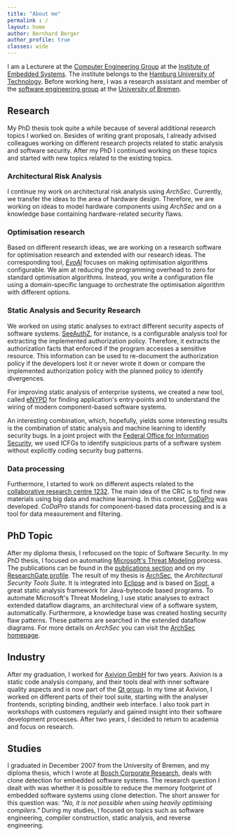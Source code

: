 ```yaml
---
title: "About me"
permalink : /
layout: home
author: Bernhard Berger
author_profile: true
classes: wide
---
```


I am a Lecturere at the [Computer Engineering Group](https://www.tuhh.de/es/ce.html) at
the [Institute of Embedded Systems](https://www.tuhh.de/es/home.html). The institute belongs
to the [Hamburg University of Technology](https://www.tuhh.de). Before working here, I was
a research assistant and member of the [software engineering group](https://www.uni-bremen.de/en/st) at the [University of Bremen](https://www.uni-bremen.de).

## Research
My PhD thesis took quite a while because of several additional research topics I
worked on. Besides of writing grant proposals, I already advised colleagues working
on different research projects related to static analysis and software security. After
my PhD I continued working on these topics and started with new topics related to
the existing topics.

### Architectural Risk Analysis
I continue my work on architectural risk analysis using _ArchSec_. Currently, we transfer
the ideas to the area of hardware design. Therefore, we are working on ideas to model
hardware components using *ArchSec* and on a knowledge base containing hardware-related
security flaws. 

### Optimisation research
Based on different research ideas, we are working on a research software for optimisation
research and extended with our research ideas. The corresponding tool,
[*EvoAl*](https://www.evoal.de) focuses on making optimisation algorithms configurable. We
aim at reducing the programming overhead to zero for standard optimisation algorithms. Instead,
you write a configuration file using a domain-specific language to orchestrate the optimisation
algorithm with different options.


### Static Analysis and Security Research
We worked on using static analyses to extract different security
aspects of software systems. [SeeAuthZ](https://github.com/uni-bremen-agst/SeeAuthZ),
for instance, is a configurable analysis tool for extracting the implemented
authorization policy. Therefore, it extracts the authorization facts that enforced
if the program accesses a sensitive resource. This information can be used to
re-document the authorization policy if the developers lost it or never wrote it
down or compare the implemented authorization policy with the planned policy to
identify divergences. 

For improving static analysis of enterprise systems, we created a new tool, called
[eNYPD](https://uni-bremen-agst.github.io/eNYPD/) for finding application's entry-points
and to understand the wiring of modern component-based software systems.

An interesting combination, which, hopefully, yields some interesting results is the
combination of static analysis and machine learning to identify security bugs. In a 
joint project with the [Federal Office for Information Security](https://www.bsi.bund.de/EN/Home/home_node.html),
we used ICFGs to identify suspicious parts of a software system without explicitly
coding security bug patterns.

### Data processing
Furthermore, I started to work on different aspects related to the [collaborative
research centre 1232](https://www.uni-bremen.de/en/farbige-zustaende). The main
idea of the CRC is to find new materials using big data and machine learning. In
this context, [CoDaPro](https://codapro.de) was developed. _CoDaPro_ stands for
component-based data processing and is a tool for data measurement and filtering.

## PhD Topic
After my diploma thesis, I refocused on the topic of Software Security. In my PhD
thesis, I focused on automating [Microsoft's Threat Modeling](https://www.microsoft.com/en-us/securityengineering/sdl/threatmodeling)
process. The publications can be found in the [publications section](/pages/publications)
and on my [ResearchGate profile](https://www.researchgate.net/profile/Bernhard-Berger-2).
The result of my thesis is [ArchSec](https://archsec.de), the _Architectural Security
Tools Suite_. It is integrated into [Eclipse](https://www.eclipse.org/) and is based
on [Soot](https://github.com/soot-oss/soot), a great static analysis framework for
Java-bytecode based programs. To automate Microsoft's Threat Modeling, I use static
analyses to extract extended dataflow diagrams, an architectural view of a software
system, automatically. Furthermore, a knowledge base was created hosting security flaw 
patterns. These patterns are searched in the extended dataflow diagrams. For more details
on _ArchSec_ you can visit the [ArchSec homepage](https://archsec.de).

## Industry
After my graduation, I worked for [Axivion GmbH](https://www.axivion.com/en/) for
two years. Axivion is a static code analysis company, and their tools deal with
inner software quality aspects and is now part of the [Qt group](https://www.qt.io).
In my time at Axivion, I worked on different parts of their tool suite, starting with
the analyser frontends, scripting binding, andtheir web interface. I also took part in
workshops with customers regularly and gained insight into their software development 
processes. After two years, I decided to return to academia and focus on research.


## Studies
I graduated in December 2007 from the University of Bremen, and my diploma thesis,  which
I wrote at [Bosch Corporate Research](https://www.bosch.com/research/), deals with clone
detection for embedded software systems. The research question I  dealt with was whether
it is possible to reduce the memory footprint of embedded software systems using clone
detection. The short answer for this question was: _"No, it is not possible when using
heavily optimising compilers."_ During my studies, I focused on topics such as software
engineering, compiler construction, static analysis, and reverse engineering.




